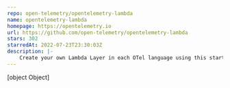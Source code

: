 ```yaml
---
repo: open-telemetry/opentelemetry-lambda
name: opentelemetry-lambda
homepage: https://opentelemetry.io
url: https://github.com/open-telemetry/opentelemetry-lambda
stars: 302
starredAt: 2022-07-23T23:30:03Z
description: |-
    Create your own Lambda Layer in each OTel language using this starter code. Add the Lambda Layer to your Lambda Function to get tracing with OpenTelemetry.
---
```


[object Object]
